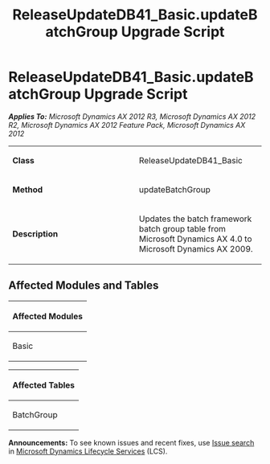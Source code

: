 ﻿---
title: ReleaseUpdateDB41_Basic.updateBatchGroup Upgrade Script
TOCTitle: ReleaseUpdateDB41_Basic.updateBatchGroup Upgrade Script
ms:assetid: 487af0c4-56f6-eb6a-b990-2ca94935b3dc
ms:mtpsurl: https://msdn.microsoft.com/en-us/library/JJ685331(v=AX.60)
ms:contentKeyID: 49708023
ms.date: 05/18/2015
mtps_version: v=AX.60
---

# ReleaseUpdateDB41\_Basic.updateBatchGroup Upgrade Script 


_**Applies To:** Microsoft Dynamics AX 2012 R3, Microsoft Dynamics AX 2012 R2, Microsoft Dynamics AX 2012 Feature Pack, Microsoft Dynamics AX 2012_

<table>
<colgroup>
<col style="width: 50%" />
<col style="width: 50%" />
</colgroup>
<tbody>
<tr class="odd">
<td><p><strong>Class</strong></p></td>
<td><p>ReleaseUpdateDB41_Basic</p></td>
</tr>
<tr class="even">
<td><p><strong>Method</strong></p></td>
<td><p>updateBatchGroup</p></td>
</tr>
<tr class="odd">
<td><p><strong>Description</strong></p></td>
<td><p>Updates the batch framework batch group table from Microsoft Dynamics AX 4.0 to Microsoft Dynamics AX 2009.</p></td>
</tr>
</tbody>
</table>


## Affected Modules and Tables

<table>
<colgroup>
<col style="width: 100%" />
</colgroup>
<thead>
<tr class="header">
<th><p>Affected Modules</p></th>
</tr>
</thead>
<tbody>
<tr class="odd">
<td><p>Basic</p></td>
</tr>
</tbody>
</table>


<table>
<colgroup>
<col style="width: 100%" />
</colgroup>
<thead>
<tr class="header">
<th><p>Affected Tables</p></th>
</tr>
</thead>
<tbody>
<tr class="odd">
<td><p>BatchGroup</p></td>
</tr>
</tbody>
</table>

  
**Announcements:** To see known issues and recent fixes, use [Issue search](http://go.microsoft.com/fwlink/?linkid=389258) in [Microsoft Dynamics Lifecycle Services](http://go.microsoft.com/fwlink/?linkid=306505) (LCS).

